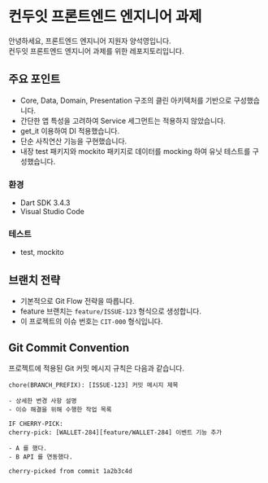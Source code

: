 # 컨두잇 프론트엔드 엔지니어 과제

안녕하세요, 프론트엔드 엔지니어 지원자 양석영입니다.  
컨두잇 프론트엔드 엔지니어 과제를 위한 레포지토리입니다.

## 주요 포인트

- Core, Data, Domain, Presentation 구조의 클린 아키텍처를 기반으로 구성했습니다.
- 간단한 앱 특성을 고려하여 Service 세그먼트는 적용하지 않았습니다.
- get_it 이용하여 DI 적용했습니다.
- 단순 사칙연산 기능을 구현했습니다.
- 내장 test 패키지와 mockito 패키지로 데이터를 mocking 하여 유닛 테스트를 구성했습니다.

### 환경

- Dart SDK 3.4.3
- Visual Studio Code

### 테스트

- test, mockito

## 브랜치 전략

- 기본적으로 Git Flow 전략을 따릅니다.
- feature 브랜치는 `feature/ISSUE-123` 형식으로 생성합니다.
- 이 프로젝트의 이슈 번호는 `CIT-000` 형식입니다.

## Git Commit Convention

프로젝트에 적용된 Git 커밋 메시지 규칙은 다음과 같습니다.

```plaintext
chore(BRANCH_PREFIX): [ISSUE-123] 커밋 메시지 제목

- 상세한 변경 사항 설명
- 이슈 해결을 위해 수행한 작업 목록

IF CHERRY-PICK:
cherry-pick: [WALLET-284][feature/WALLET-284] 이벤트 기능 추가

- A 를 했다.
- B API 를 연동했다.

cherry-picked from commit 1a2b3c4d
```

